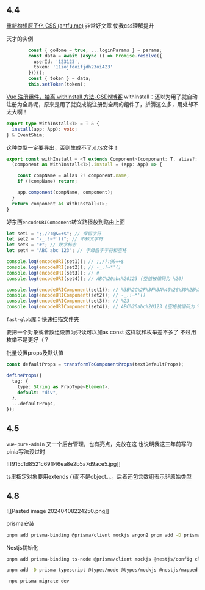 
## 4.4

[重新构想原子化 CSS (antfu.me)](https://antfu.me/posts/reimagine-atomic-css-zh)
非常好文章 使我css理解提升

天才的实例
```ts
        const { goHome = true, ...loginParams } = params;
        const data = await (async () => Promise.resolve({
          userId: '123123',
          token: '11iojfdoifjdh23oi423'
        }))();
        const { token } = data;
        this.setToken(token);
```


[Vue 注册组件，抽离 withInstall 方法-CSDN博客](https://blog.csdn.net/qq_36437172/article/details/126282402)
withInstall：还以为用了就自动注册为全局呢，原来是用了就变成能注册到全局的组件了，折腾这么多，用处却不太大啊！

```ts
export type WithInstall<T> = T & {
  install(app: App): void;
} & EventShim;
```

这种类型一定要导出，否则生成不了.d.ts文件！

```ts
export const withInstall = <T extends Component>(component: T, alias?: string): WithInstall<T> => {
  (component as WithInstall<T>).install = (app: App) => {

    const compName = alias ?? component.name;
    if (!compName) return;

    app.component(compName, component);
  }
  return component as WithInstall<T>;
}
```


好东西`encodeURIComponent`转义路径放到路由上面

```ts
let set1 = ";,/?:@&=+$"; // 保留字符
let set2 = "-_.!~*'()"; // 不转义字符
let set3 = "#"; // 数字标志
let set4 = "ABC abc 123"; // 字母数字字符和空格

console.log(encodeURI(set1)); // ;,/?:@&=+$
console.log(encodeURI(set2)); // -_.!~*'()
console.log(encodeURI(set3)); // #
console.log(encodeURI(set4)); // ABC%20abc%20123 (空格被编码为 %20)

console.log(encodeURIComponent(set1)); // %3B%2C%2F%3F%3A%40%26%3D%2B%24
console.log(encodeURIComponent(set2)); // -_.!~*'()
console.log(encodeURIComponent(set3)); // %23
console.log(encodeURIComponent(set4)); // ABC%20abc%20123 (空格被编码为 %20)
```


`fast-glob`库：快速扫描文件夹

要把一个对象或者数组设置为只读可以加as const 这样就和枚举差不多了 
不过用枚举不是更好（？

批量设置props及默认值
```ts
const defaultProps = transformToComponentProps(textDefaultProps);

defineProps({
  tag: {
    type: String as PropType<Element>,
    default: "div",
  },
  ...defaultProps,
});
```


## 4.5

`vue-pure-admin`
又一个后台管理，也有亮点，先放在这
也说明我这三年前写的pinia写法没过时

![[915c1d8521c69ff46ea8e2b5a7d9ace5.jpg]]


ts里指定对象要用extends {}而不是object。。。后者还包含数组表示非原始类型



## 4.8

![[Pasted image 20240408224250.png]]



prisma安装

```bash
pnpm add prisma-binding @prisma/client mockjs argon2 pnpm add -D prisma typescript @types/node @types/mockjs
```


Nestjs初始化

```bash
pnpm add prisma-binding ts-node @prisma/client mockjs @nestjs/config class-validator class-transformer argon2 @nestjs/passport passport passport-local @nestjs/jwt passport-jwt lodash multer dayjs express redis @nestjs/throttler mockjs @nestjs/cache-manager cache-manager md5 @casl/prisma @casl/ability

pnpm add -D prisma typescript @types/node @types/mockjs @nestjs/mapped-types @types/passport-local @types/passport-jwt @types/express @types/lodash @types/multer @types/cache-manager @types/md5
```

```bash
 npx prisma migrate dev
```